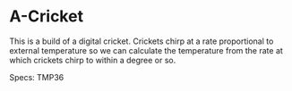 # A-Cricket

This is a build of a digital cricket. Crickets chirp at a rate proportional to external temperature so we can calculate the temperature from the rate at which crickets chirp to within a degree or so. 

Specs: TMP36
